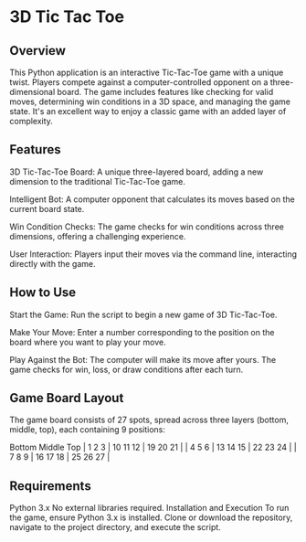 # 3D Tic Tac Toe
## Overview
This Python application is an interactive Tic-Tac-Toe game with a unique twist. Players compete against a computer-controlled opponent on a three-dimensional board. The game includes features like checking for valid moves, determining win conditions in a 3D space, and managing the game state. It's an excellent way to enjoy a classic game with an added layer of complexity.

## Features
3D Tic-Tac-Toe Board: A unique three-layered board, adding a new dimension to the traditional Tic-Tac-Toe game.

Intelligent Bot: A computer opponent that calculates its moves based on the current board state.

Win Condition Checks: The game checks for win conditions across three dimensions, offering a challenging experience.

User Interaction: Players input their moves via the command line, interacting directly with the game.

## How to Use
Start the Game: Run the script to begin a new game of 3D Tic-Tac-Toe.

Make Your Move: Enter a number corresponding to the position on the board where you want to play your move.

Play Against the Bot: The computer will make its move after yours. The game checks for win, loss, or draw conditions after each turn.

## Game Board Layout
The game board consists of 27 spots, spread across three layers (bottom, middle, top), each containing 9 positions:

  Bottom   Middle      Top 
| 1 2 3 | 10 11 12 | 19 20 21 |
| 4 5 6 | 13 14 15 | 22 23 24 |
| 7 8 9 | 16 17 18 | 25 26 27 |

## Requirements
Python 3.x
No external libraries required.
Installation and Execution
To run the game, ensure Python 3.x is installed. Clone or download the repository, navigate to the project directory, and execute the script.
